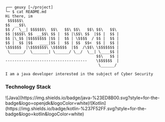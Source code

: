 ```
┌── geuxy [~/project]
└─ $ cat README.md
Hi there, im
 $$$$$$\                                          
$$  __$$\                                         
$$ /  \__| $$$$$$\  $$\   $$\ $$\   $$\ $$\   $$\ 
$$ |$$$$\ $$  __$$\ $$ |  $$ |\$$\ $$  |$$ |  $$ |
$$ |\_$$ |$$$$$$$$ |$$ |  $$ | \$$$$  / $$ |  $$ |
$$ |  $$ |$$   ____|$$ |  $$ | $$  $$<  $$ |  $$ |
\$$$$$$  |\$$$$$$$\ \$$$$$$  |$$  /\$$\ \$$$$$$$ |
 \______/  \_______| \______/ \__/  \__| \____$$ |
                                        $$\   $$ |
------------------------------------    \$$$$$$  |
                                         \______/

I am a java developer interested in the subject of Cyber Security
```

<h3>Technology Stack</h3>
![Java](https://img.shields.io/badge/java-%23ED8B00.svg?style=for-the-badge&logo=openjdk&logoColor=white)![Kotlin](https://img.shields.io/badge/kotlin-%237F52FF.svg?style=for-the-badge&logo=kotlin&logoColor=white)
